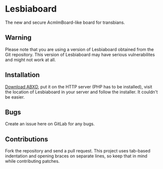 # Lesbiaboard

The new and secure AcmlmBoard-like board for transbians.

## Warning

Please note that you are using a version of Lesbiaboard obtained from the Git
repository. This version of Lesbiaboard may have serious vulnerabilites and
might not work at all.

## Installation

[Download ABXD](https://git.agiri.ninja/transbian/lesbiaboard/repository/master/archive.zip), put it
on the HTTP server (PHP has to be installed), visit the location of
Lesbiaboard in your server and follow the installer. It couldn't be easier.

## Bugs

Create an issue here on GitLab for any bugs.

## Contributions

Fork the repository and send a pull request. This project uses tab-based
indentation and opening braces on separate lines, so keep that in mind while
contributing patches.
